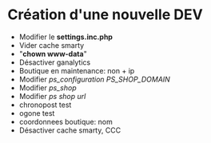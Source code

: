 # Création d'une nouvelle DEV #


- Modifier le **settings.inc.php**
- Vider cache smarty
- "**chown www-data**"
- Désactiver ganalytics
- Boutique en maintenance: non + ip
- Modifier *ps_configuration PS_SHOP_DOMAIN*
- Modifier *ps_shop*
- Modifier *ps shop url*
- chronopost test
- ogone test
- coordonnees boutique: nom
- Désactiver cache smarty, CCC